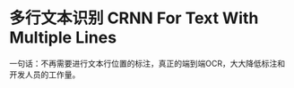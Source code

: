 # 多行文本识别 CRNN For Text With Multiple Lines<br>

一句话：不再需要进行文本行位置的标注，真正的端到端OCR，大大降低标注和开发人员的工作量。
<br>

